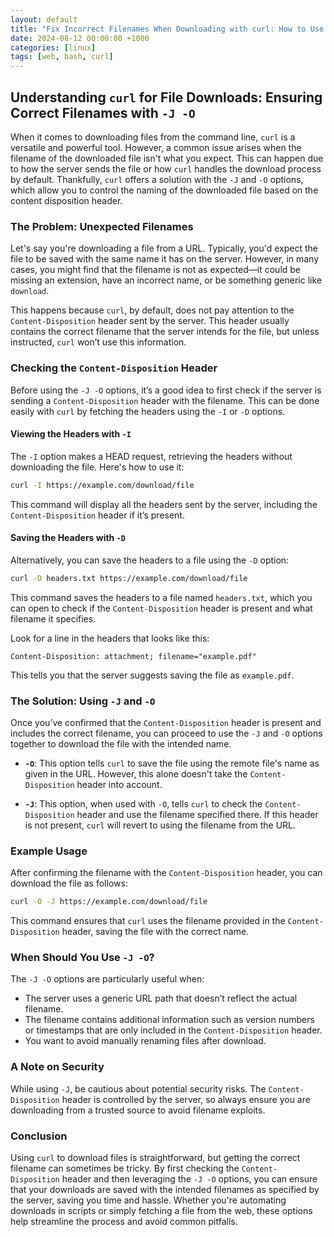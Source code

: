 ```yaml
---
layout: default
title: "Fix Incorrect Filenames When Downloading with curl: How to Use -J -O"
date: 2024-08-12 00:00:00 +1000
categories: [linux]
tags: [web, bash, curl]
---
```


## Understanding `curl` for File Downloads: Ensuring Correct Filenames with `-J -O`

When it comes to downloading files from the command line, `curl` is a versatile and powerful tool. However, a common issue arises when the filename of the downloaded file isn't what you expect. This can happen due to how the server sends the file or how `curl` handles the download process by default. Thankfully, `curl` offers a solution with the `-J` and `-O` options, which allow you to control the naming of the downloaded file based on the content disposition header.

### The Problem: Unexpected Filenames

Let's say you're downloading a file from a URL. Typically, you'd expect the file to be saved with the same name it has on the server. However, in many cases, you might find that the filename is not as expected—it could be missing an extension, have an incorrect name, or be something generic like `download`. 

This happens because `curl`, by default, does not pay attention to the `Content-Disposition` header sent by the server. This header usually contains the correct filename that the server intends for the file, but unless instructed, `curl` won’t use this information.

### Checking the `Content-Disposition` Header

Before using the `-J -O` options, it’s a good idea to first check if the server is sending a `Content-Disposition` header with the filename. This can be done easily with `curl` by fetching the headers using the `-I` or `-D` options.

#### Viewing the Headers with `-I`

The `-I` option makes a HEAD request, retrieving the headers without downloading the file. Here's how to use it:

```sh
curl -I https://example.com/download/file
```

This command will display all the headers sent by the server, including the `Content-Disposition` header if it’s present.

#### Saving the Headers with `-D`

Alternatively, you can save the headers to a file using the `-D` option:

```sh
curl -D headers.txt https://example.com/download/file
```

This command saves the headers to a file named `headers.txt`, which you can open to check if the `Content-Disposition` header is present and what filename it specifies.

Look for a line in the headers that looks like this:

```plaintext
Content-Disposition: attachment; filename="example.pdf"
```

This tells you that the server suggests saving the file as `example.pdf`.

### The Solution: Using `-J` and `-O`

Once you’ve confirmed that the `Content-Disposition` header is present and includes the correct filename, you can proceed to use the `-J` and `-O` options together to download the file with the intended name.

- **`-O`**: This option tells `curl` to save the file using the remote file's name as given in the URL. However, this alone doesn't take the `Content-Disposition` header into account.
  
- **`-J`**: This option, when used with `-O`, tells `curl` to check the `Content-Disposition` header and use the filename specified there. If this header is not present, `curl` will revert to using the filename from the URL.

### Example Usage

After confirming the filename with the `Content-Disposition` header, you can download the file as follows:

```sh
curl -O -J https://example.com/download/file
```

This command ensures that `curl` uses the filename provided in the `Content-Disposition` header, saving the file with the correct name.

### When Should You Use `-J -O`?

The `-J -O` options are particularly useful when:

- The server uses a generic URL path that doesn’t reflect the actual filename.
- The filename contains additional information such as version numbers or timestamps that are only included in the `Content-Disposition` header.
- You want to avoid manually renaming files after download.

### A Note on Security

While using `-J`, be cautious about potential security risks. The `Content-Disposition` header is controlled by the server, so always ensure you are downloading from a trusted source to avoid filename exploits.

### Conclusion

Using `curl` to download files is straightforward, but getting the correct filename can sometimes be tricky. By first checking the `Content-Disposition` header and then leveraging the `-J -O` options, you can ensure that your downloads are saved with the intended filenames as specified by the server, saving you time and hassle. Whether you're automating downloads in scripts or simply fetching a file from the web, these options help streamline the process and avoid common pitfalls.
